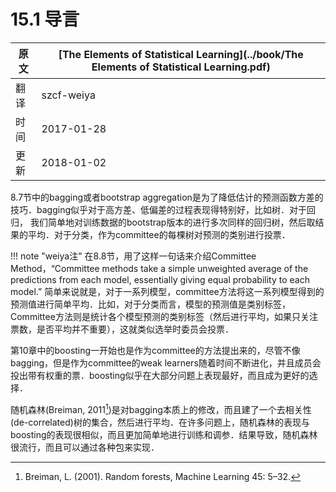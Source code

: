 # 15.1 导言

| 原文   | [The Elements of Statistical Learning](../book/The Elements of Statistical Learning.pdf) |
| ---- | ---------------------------------------- |
| 翻译   | szcf-weiya                               |
| 时间   | 2017-01-28                               |
| 更新 | 2018-01-02|

8.7节中的bagging或者bootstrap aggregation是为了降低估计的预测函数方差的技巧．bagging似乎对于高方差、低偏差的过程表现得特别好，比如树．对于回归， 我们简单地对训练数据的bootstrap版本的进行多次同样的回归树，然后取结果的平均．对于分类，作为committee的每棵树对预测的类别进行投票．



!!! note "weiya注"
    在8.8节，用了这样一句话来介绍Committee Method，“Committee methods take a simple unweighted average of the predictions from each model, essentially giving equal probability to each model.” 简单来说就是，对于一系列模型，committee方法将这一系列模型得到的预测值进行简单平均．比如，对于分类而言，模型的预测值是类别标签，Committee方法则是统计各个模型预测的类别标签（然后进行平均，如果只关注票数，是否平均并不重要），这就类似选举时委员会投票．

第10章中的boosting一开始也是作为committee的方法提出来的，尽管不像bagging，但是作为committee的weak learners随着时间不断进化，并且成员会投出带有权重的票．boosting似乎在大部分问题上表现最好，而且成为更好的选择．

随机森林(Breiman, 2011[^1])是对bagging本质上的修改，而且建了一个去相关性(de-correlated)树的集合，然后进行平均．在许多问题上，随机森林的表现与boosting的表现很相似，而且更加简单地进行训练和调参．结果导致，随机森林很流行，而且可以通过各种包来实现．

[^1]: Breiman, L. (2001). Random forests, Machine Learning 45: 5–32.
